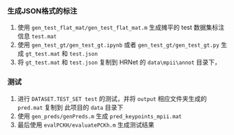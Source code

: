 ### 生成JSON格式的标注

1. 使用 `gen_test_flat_mat/gen_test_flat_mat.m` 生成摊平的 test 数据集标注信息 `test.mat`
2. 使用 `gen_test_gt/gen_test_gt.ipynb` 或者   `gen_test_gt/gen_test_gt.py` 生成 `gt_test.mat` 和 `test.json` 
3. 将 `gt_test.mat` 和 `test.json` 复制到 HRNet 的 `data\mpii\annot` 目录下，

### 测试

1. 进行 `DATASET.TEST_SET test` 的测试，并将 `output` 相应文件夹生成的 `pred.mat` 复制到 此项目的 `data` 目录下
2. 使用 `gen_preds/genPreds.m` 生成 `pred_keypoints_mpii.mat` 
3. 最后使用 `evalPCKH/evaluatePCKh.m` 生成测试结果

